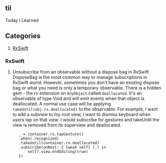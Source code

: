 ## til
Today I Learned

## Categories ##
1. [RxSwift](#rxswift)

### RxSwift
1. Unsubscribe from an observable without a dispose bag in RxSwift
  DisposeBag is the most common way to manage subscriptions in RxSwift world. However, sometimes you don't have an existing dispose bag or what you need is only a temporary observable. There is a hidden gem - the rx extension on `AnyObject` called `deallocated`. It's an observable of type Void and will emit events when that object is deallocated. A normal use case will be applying `takeUntil(obj.rx.deallocated)` to the observable. 
  For example, I want to add a subview to my root view, I want to dismiss keyboard when users tap on that view. I would subscribe for gestures and takeUntil the view is removed from its superview and deallocated.
  ```
        _ = container.rx.tapGesture()
        .when(.recognized)
        .takeUntil(container.rx.deallocated)
        .subscribe(onNext: { [weak self] (_) in
            self?.view.endEditing(true)
        })
```
